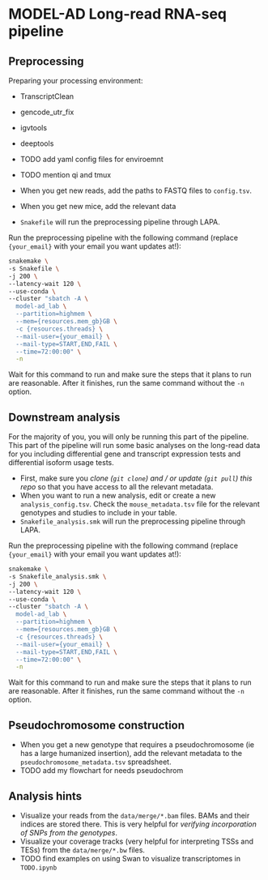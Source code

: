 # MODEL-AD Long-read RNA-seq pipeline


## Preprocessing
Preparing your processing environment:
* TranscriptClean
* gencode_utr_fix
* igvtools
* deeptools
* TODO add yaml config files for enviroemnt
* TODO mention qi and tmux


* When you get new reads, add the paths to FASTQ files to `config.tsv`.
* When you get new mice, add the relevant data
* `Snakefile` will run the preprocessing pipeline through LAPA.

Run the preprocessing pipeline with the following command (replace `{your_email}` with your email you want updates at!):
```bash
snakemake \
-s Snakefile \
-j 200 \
--latency-wait 120 \
--use-conda \
--cluster "sbatch -A \
  model-ad_lab \
  --partition=highmem \
  --mem={resources.mem_gb}GB \
  -c {resources.threads} \
  --mail-user={your_email} \
  --mail-type=START,END,FAIL \
  --time=72:00:00" \
  -n
```

Wait for this command to run and make sure the steps that it plans to run are reasonable. After it finishes, run the same command without the `-n` option.

## Downstream analysis

For the majority of you, you will only be running this part of the pipeline. This part of the pipeline will run some basic analyses on the long-read data for you including differential gene and transcript expression tests and differential isoform usage tests.

* First, make sure you *clone (`git clone`) and / or update (`git pull`) this repo* so that you have access to all the relevant metadata.
* When you want to run a new analysis, edit or create a new `analysis_config.tsv`. Check the `mouse_metadata.tsv` file for the relevant genotypes and studies to include in your table.
* `Snakefile_analysis.smk` will run the preprocessing pipeline through LAPA.

Run the preprocessing pipeline with the following command (replace `{your_email}` with your email you want updates at!):
```bash
snakemake \
-s Snakefile_analysis.smk \
-j 200 \
--latency-wait 120 \
--use-conda \
--cluster "sbatch -A \
  model-ad_lab \
  --partition=highmem \
  --mem={resources.mem_gb}GB \
  -c {resources.threads} \
  --mail-user={your_email} \
  --mail-type=START,END,FAIL \
  --time=72:00:00" \
  -n
```

<!-- ```bash
snakemake \
-s Snakefile_analysis.smk \
-j 200 \
--latency-wait 120 \
--use-conda \
  -n

snakemake \
-s Snakefile_analysis.smk \
-j 200 \
--latency-wait 120 \
--use-conda \
--cluster "sbatch -A \
  model-ad_lab \
  --partition=highmem \
  --mem={resources.mem_gb}GB \
  -c {resources.threads} \
  --mail-user=freese@uci.edu \
  --mail-type=START,END,FAIL \
  --time=72:00:00" \
  -n
``` -->

Wait for this command to run and make sure the steps that it plans to run are reasonable. After it finishes, run the same command without the `-n` option.

## Pseudochromosome construction

* When you get a new genotype that requires a pseudochromosome (ie has a large humanized insertion), add the relevant metadata to the `pseudochromosome_metadata.tsv` spreadsheet.
* TODO add my flowchart for needs pseudochrom

## Analysis hints

* Visualize your reads from the `data/merge/*.bam` files. BAMs and their indices are stored there. This is very helpful for *verifying incorporation of SNPs from the genotypes*.
* Visualize your coverage tracks (very helpful for interpreting TSSs and TESs) from the `data/merge/*.bw` files.
* TODO find examples on using Swan to visualize transcriptomes in `TODO.ipynb`
